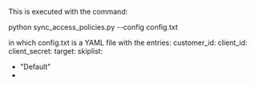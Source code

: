 This is executed with the command:

python sync_access_policies.py --config config.txt

in which config.txt is a YAML file with the entries:
customer_id: <ZPA tenant ID>
client_id: <ZPA API client ID>
client_secret: <ZPA client secret>
target: <target Microtenant name>
skiplist:
- "Default"
- <other tenants to not include in source Access Policy sync to target>

